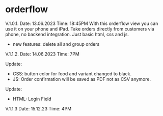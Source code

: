 # orderflow
V.1.0.1. Date: 13.06.2023 Time: 18:45PM
With this orderflow view you can use it on your phone and iPad. Take orders directly from customers via phone, no backend integration. Just basic html, css and js. 

- new features: delete all and group orders

V.1.1.2. Date: 14.06.2023 Time: 7PM

Update: 

- CSS: button color for food and variant changed to black.
- JS: Order confirmation will be saved as PDF not as CSV anymore.

Update:
- HTML: Login Field

V.1.1.3 Date: 15.12.23 Time: 4PM

  
